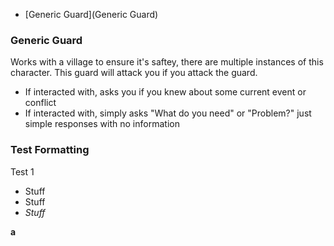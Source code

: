* [Generic Guard](Generic Guard)

### Generic Guard
Works with a village to ensure it's saftey, there are multiple instances of this character. This guard will attack you if you attack the guard. 
* If interacted with, asks you if you knew about some current event or conflict
* If interacted with, simply asks "What do you need" or "Problem?" just simple responses with no information

### Test Formatting
Test 1
* Stuff
* Stuff
* *Stuff*

**a**
